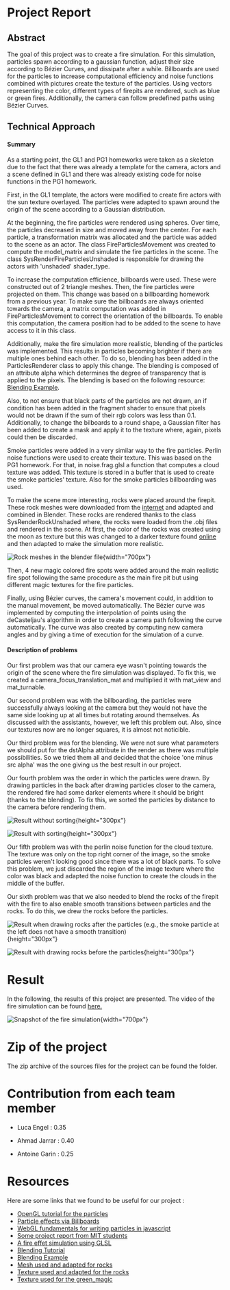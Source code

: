 
# Project Report

## Abstract
The goal of this project was to create a fire simulation. For this simulation, particles spawn according to a gaussian function, adjust their size according to Bézier Curves, and dissipate after a while. Billboards are used for the particles to increase computational efficiency and noise functions combined with pictures create the texture of the particles. Using vectors representing the color, different types of firepits are rendered, such as blue or green fires. Additionally, the camera can follow predefined paths using Bézier Curves.

## Technical Approach

#### Summary
As a starting point, the GL1 and PG1 homeworks were taken as a skeleton due to the fact that there was already a template for the camera, actors and a scene defined in GL1 and there was already existing code for noise functions in the PG1 homework.

First, in the GL1 template, the actors were modified to create fire actors with the sun texture overlayed. The particles were adapted to spawn around the origin of the scene according to a Gaussian distribution.

At the beginning, the fire particles were rendered using spheres. Over time, the particles decreased in size and moved away from the center. For each particle, a transformation matrix was allocated and the particle was added to the scene as an actor. The class FireParticlesMovement was created to compute the model_matrix and simulate the fire particles in the scene. The class SysRenderFireParticlesUnshaded is responsible for drawing the actors with 'unshaded' shader_type.

To increase the computation efficience, billboards were used. These were constructed out of 2 triangle meshes. Then, the fire particles were projected on them. This change was based on a billboarding homework from a previous year. To make sure the billboards are always oriented towards the camera, a matrix computation was added in FireParticlesMovement to correct the orientation of the billboards. To enable this computation, the camera position had to be added to the scene to have access to it in this class.

Additionally, make the fire simulation more realistic, blending of the particles was implemented. This results in particles becoming brighter if there are multiple ones behind each other. To do so, blending has been added in the ParticlesRenderer class to apply this change. The blending is composed of an attribute alpha which determines the degree of transparency that is applied to the pixels. The blending is based on the following resource: [Blending Example](https://github.com/regl-project/regl/blob/master/API.md#blending). 

Also, to not ensure that black parts of the particles are not drawn, an if condition has been added in the fragment shader to ensure that pixels would not be drawn if the sum of their rgb colors was less than 0.1. Additionally, to change the bilboards to a round shape, a Gaussian filter has been added to create a mask and apply it to the texture where, again, pixels could then be discarded.

Smoke particles were added in a very similar way to the fire particles. Perlin noise functions were used to create their texture. This was based on the PG1 homework. For that, in noise.frag.glsl a function that computes a cloud texture was added. This texture is stored in a buffer that is used to create the smoke particles' texture. Also for the smoke particles billboarding was used.


To make the scene more interesting, rocks were placed around the firepit. These rock meshes were downloaded from the [internet](https://www.turbosquid.com/3d-models/3d-short-flat-rocks-1909649) and adapted and combined in Blender. These rocks are rendered thanks to the class SysRenderRockUnshaded where, the rocks were loaded from the .obj files and rendered in the scene. At first, the color of the rocks was created using the moon as texture but this was changed to a darker texture found [online](https://www.shutterstock.com/image-photo/black-stone-concrete-texture-background-anthracite-1617633904) and then adapted to make the simulation more realistic.

![Rock meshes in the blender file](images/rock_textures.png){width="700px"}

Then, 4 new magic colored fire spots were added around the main realistic fire spot following the same procedure as the main fire pit but using different magic textures for the fire particles.

Finally, using Bézier curves, the camera's movement could, in addition to the manual movement, be moved automatically. The Bézier curve was implemented by computing the interpolation of points using the deCasteljau's algorithm in order to create a camera path following the curve automatically. The curve was also created by computing new camera angles and by giving a time of execution for the simulation of a curve.



#### Description of problems
Our first problem was that our camera eye wasn't pointing towards the origin of the scene where the fire simulation was displayed. To fix this, we created a camera_focus_translation_mat and multiplied it with mat_view and mat_turnable.

Our second problem was with the billboarding, the particles were successfully always looking at the camera but they would not have the same side looking up at all times but rotating around themselves. As discussed with the assistants, however, we left this problem out. Also, since our textures now are no longer squares, it is almost not noticible.

Our third problem was for the blending. We were not sure what parameters we should put for the dstAlpha attribute in the render as there was multiple possibilities. So we tried them all and decided that the choice 'one minus src alpha' was the one giving us the best result in our project.

Our fourth problem was the order in which the particles were drawn. By drawing particles in the back after drawing particles closer to the camera, the rendered fire had some darker elements where it should be bright (thanks to the blending). To fix this, we sorted the particles by distance to the camera before rendering them.

![Result without sorting](images/fire_not_sorted.png){height="300px"}

![Result with sorting](images/fire_sorted.png){height="300px"}


Our fifth problem was with the perlin noise function for the cloud texture. The texture was only on the top right corner of the image, so the smoke particles weren't looking good since there was a lot of black parts. To solve this problem, we just discarded the region of the image texture where the color was black and adapted the noise function to create the clouds in the middle of the buffer.

Our sixth problem was that we also needed to blend the rocks of the firepit with the fire to also enable smooth transitions between particles and the rocks. To do this, we drew the rocks before the particles.

![Result when drawing rocks after the particles (e.g., the smoke particle at the left does not have a smooth transition)](images/particles_and_rocks_not_blending_because_the_rocks_are_drawn_last.png){height="300px"}

![Result with drawing rocks before the particles](images/particles_and_rocks_blending_because_the_rocks_are_drawn_first.png){height="300px"}


# Result
In the following, the results of this project are presented. The video of the fire simulation can be found 
[here.](https://drive.google.com/file/d/1nv01i-_LBP0dGE9w3LMWFoOMRij2_zeJ/view)

![Snapshot of the fire simulation](images/final_result.png){width="700px"}



# Zip of the project
The zip archive of the sources files for the project can be found the folder.

# Contribution from each team member

- Luca Engel : 0.35

- Ahmad Jarrar : 0.40

- Antoine Garin : 0.25



# Resources

Here are some links that we found to be useful for our project :

- [OpenGL tutorial for the particles](http://www.opengl-tutorial.org/intermediate-tutorials/billboards-particles/particles-instancing/)
- [Particle effects via Billboards](https://www.chinedufn.com/webgl-particle-effect-billboard-tutorial/)
- [WebGL fundamentals for writing particles in javascript](https://webglfundamentals.org/webgl/lessons/webgl-qna-efficient-particle-system-in-javascript---webgl-.html)
- [Some project report from MIT students](https://groups.csail.mit.edu/graphics/classes/6.837/F99/projects/reports/team09.pdf)
- [A fire effet simulation using GLSL](https://www.shadertoy.com/view/lsdBD2)
- [Blending Tutorial](https://learnopengl.com/Advanced-OpenGL/Blending)
- [Blending Example](https://github.com/regl-project/regl/blob/master/API.md#blending)
- [Mesh used and adapted for rocks](https://www.turbosquid.com/3d-models/3d-short-flat-rocks-1909649)
- [Texture used and adapted for the rocks](https://www.shutterstock.com/image-photo/black-stone-concrete-texture-background-anthracite-1617633904)
- [Texture used for the green_magic](https://www.shutterstock.com/image-vector/abstract-green-blue-blurred-gradient-background-561604051)